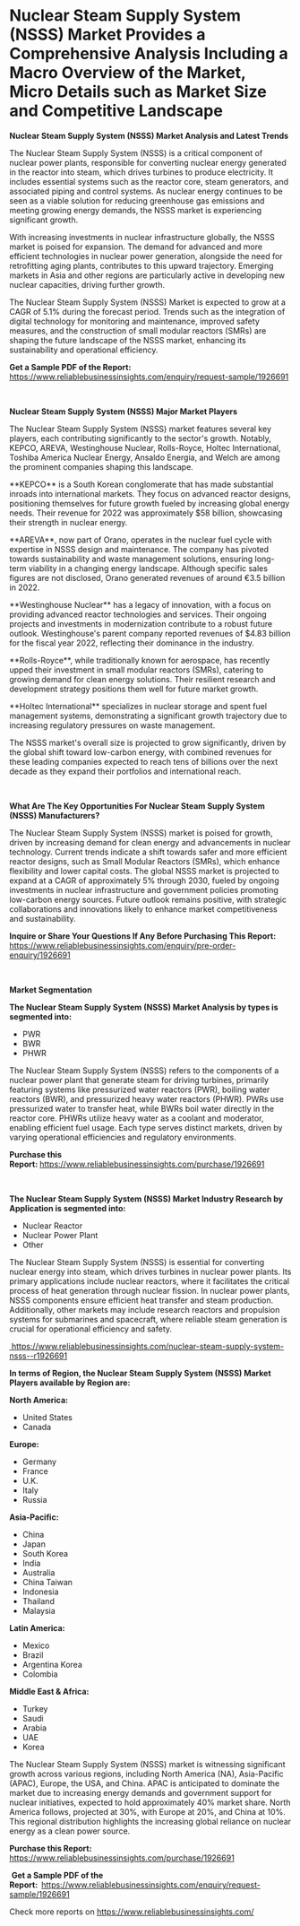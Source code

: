 <p><h1>Nuclear Steam Supply System (NSSS) Market Provides a Comprehensive Analysis Including a Macro Overview of the Market, Micro Details such as Market Size and Competitive Landscape</h1></p><p><strong>Nuclear Steam Supply System (NSSS) Market Analysis and Latest Trends</strong></p>
<p><p>The Nuclear Steam Supply System (NSSS) is a critical component of nuclear power plants, responsible for converting nuclear energy generated in the reactor into steam, which drives turbines to produce electricity. It includes essential systems such as the reactor core, steam generators, and associated piping and control systems. As nuclear energy continues to be seen as a viable solution for reducing greenhouse gas emissions and meeting growing energy demands, the NSSS market is experiencing significant growth.</p><p>With increasing investments in nuclear infrastructure globally, the NSSS market is poised for expansion. The demand for advanced and more efficient technologies in nuclear power generation, alongside the need for retrofitting aging plants, contributes to this upward trajectory. Emerging markets in Asia and other regions are particularly active in developing new nuclear capacities, driving further growth.</p><p>The Nuclear Steam Supply System (NSSS) Market is expected to grow at a CAGR of 5.1% during the forecast period. Trends such as the integration of digital technology for monitoring and maintenance, improved safety measures, and the construction of small modular reactors (SMRs) are shaping the future landscape of the NSSS market, enhancing its sustainability and operational efficiency.</p></p>
<p><strong>Get a Sample PDF of the Report:&nbsp;</strong> <a href="https://www.reliablebusinessinsights.com/enquiry/request-sample/1926691?utm_campaign=1873&utm_medium=2&utm_source=Github&utm_content=ia&utm_term=15012025&utm_id=nuclear-steam-supply-system-nsss">https://www.reliablebusinessinsights.com/enquiry/request-sample/1926691</a></p>
<p>&nbsp;</p>
<p><strong>Nuclear Steam Supply System (NSSS) Major Market Players</strong></p>
<p><p>The Nuclear Steam Supply System (NSSS) market features several key players, each contributing significantly to the sector's growth. Notably, KEPCO, AREVA, Westinghouse Nuclear, Rolls-Royce, Holtec International, Toshiba America Nuclear Energy, Ansaldo Energia, and Welch are among the prominent companies shaping this landscape.</p><p>**KEPCO** is a South Korean conglomerate that has made substantial inroads into international markets. They focus on advanced reactor designs, positioning themselves for future growth fueled by increasing global energy needs. Their revenue for 2022 was approximately $58 billion, showcasing their strength in nuclear energy.</p><p>**AREVA**, now part of Orano, operates in the nuclear fuel cycle with expertise in NSSS design and maintenance. The company has pivoted towards sustainability and waste management solutions, ensuring long-term viability in a changing energy landscape. Although specific sales figures are not disclosed, Orano generated revenues of around €3.5 billion in 2022.</p><p>**Westinghouse Nuclear** has a legacy of innovation, with a focus on providing advanced reactor technologies and services. Their ongoing projects and investments in modernization contribute to a robust future outlook. Westinghouse's parent company reported revenues of $4.83 billion for the fiscal year 2022, reflecting their dominance in the industry.</p><p>**Rolls-Royce**, while traditionally known for aerospace, has recently upped their investment in small modular reactors (SMRs), catering to growing demand for clean energy solutions. Their resilient research and development strategy positions them well for future market growth.</p><p>**Holtec International** specializes in nuclear storage and spent fuel management systems, demonstrating a significant growth trajectory due to increasing regulatory pressures on waste management. </p><p>The NSSS market's overall size is projected to grow significantly, driven by the global shift toward low-carbon energy, with combined revenues for these leading companies expected to reach tens of billions over the next decade as they expand their portfolios and international reach.</p></p>
<p>&nbsp;</p>
<p><strong>What Are The Key Opportunities For Nuclear Steam Supply System (NSSS) Manufacturers?</strong></p>
<p><p>The Nuclear Steam Supply System (NSSS) market is poised for growth, driven by increasing demand for clean energy and advancements in nuclear technology. Current trends indicate a shift towards safer and more efficient reactor designs, such as Small Modular Reactors (SMRs), which enhance flexibility and lower capital costs. The global NSSS market is projected to expand at a CAGR of approximately 5% through 2030, fueled by ongoing investments in nuclear infrastructure and government policies promoting low-carbon energy sources. Future outlook remains positive, with strategic collaborations and innovations likely to enhance market competitiveness and sustainability.</p></p>
<p><strong>Inquire or Share Your Questions If Any Before Purchasing This Report:</strong> <a href="https://www.reliablebusinessinsights.com/enquiry/pre-order-enquiry/1926691?utm_campaign=1873&utm_medium=2&utm_source=Github&utm_content=ia&utm_term=15012025&utm_id=nuclear-steam-supply-system-nsss">https://www.reliablebusinessinsights.com/enquiry/pre-order-enquiry/1926691</a></p>
<p>&nbsp;</p>
<p><strong>Market Segmentation</strong></p>
<p><strong>The Nuclear Steam Supply System (NSSS) Market Analysis by types is segmented into:</strong></p>
<p><ul><li>PWR</li><li>BWR</li><li>PHWR</li></ul></p>
<p><p>The Nuclear Steam Supply System (NSSS) refers to the components of a nuclear power plant that generate steam for driving turbines, primarily featuring systems like pressurized water reactors (PWR), boiling water reactors (BWR), and pressurized heavy water reactors (PHWR). PWRs use pressurized water to transfer heat, while BWRs boil water directly in the reactor core. PHWRs utilize heavy water as a coolant and moderator, enabling efficient fuel usage. Each type serves distinct markets, driven by varying operational efficiencies and regulatory environments.</p></p>
<p><strong>Purchase this Report:&nbsp;</strong><a href="https://www.reliablebusinessinsights.com/purchase/1926691?utm_campaign=1873&utm_medium=2&utm_source=Github&utm_content=ia&utm_term=15012025&utm_id=nuclear-steam-supply-system-nsss">https://www.reliablebusinessinsights.com/purchase/1926691</a></p>
<p>&nbsp;</p>
<p><strong>The Nuclear Steam Supply System (NSSS) Market Industry Research by Application is segmented into:</strong></p>
<p><ul><li>Nuclear Reactor</li><li>Nuclear Power Plant</li><li>Other</li></ul></p>
<p><p>The Nuclear Steam Supply System (NSSS) is essential for converting nuclear energy into steam, which drives turbines in nuclear power plants. Its primary applications include nuclear reactors, where it facilitates the critical process of heat generation through nuclear fission. In nuclear power plants, NSSS components ensure efficient heat transfer and steam production. Additionally, other markets may include research reactors and propulsion systems for submarines and spacecraft, where reliable steam generation is crucial for operational efficiency and safety.</p></p>
<p><a href="https://www.reliablebusinessinsights.com/nuclear-steam-supply-system-nsss--r1926691?utm_campaign=1873&utm_medium=2&utm_source=Github&utm_content=ia&utm_term=15012025&utm_id=nuclear-steam-supply-system-nsss">&nbsp;https://www.reliablebusinessinsights.com/nuclear-steam-supply-system-nsss--r1926691</a></p>
<p><strong>In terms of Region, the Nuclear Steam Supply System (NSSS) Market Players available by Region are:</strong></p>
<p>
    <p> <strong> North America: </strong>
        <ul>
            <li>United States</li>
            <li>Canada</li>
        </ul>
        </p> 
    <p> <strong> Europe: </strong>
        <ul>
            <li>Germany</li>
            <li>France</li>
            <li>U.K.</li>
            <li>Italy</li>
            <li>Russia</li>
        </ul>
        </p> 
    <p> <strong> Asia-Pacific: </strong>
        <ul>
            <li>China</li>
            <li>Japan</li>
            <li>South Korea</li>
            <li>India</li>
            <li>Australia</li>
            <li>China Taiwan</li>
            <li>Indonesia</li>
            <li>Thailand</li>
            <li>Malaysia</li>
        </ul>
        </p> 
    <p> <strong> Latin America: </strong>
        <ul>
            <li>Mexico</li>
            <li>Brazil</li>
            <li>Argentina Korea</li>
            <li>Colombia</li>
        </ul>
        </p> 
    <p> <strong> Middle East & Africa: </strong>
        <ul>
            <li>Turkey</li>
            <li>Saudi</li>
            <li>Arabia</li>
            <li>UAE</li>
            <li>Korea</li>
        </ul>
    </p>
    </p>
<p><p>The Nuclear Steam Supply System (NSSS) market is witnessing significant growth across various regions, including North America (NA), Asia-Pacific (APAC), Europe, the USA, and China. APAC is anticipated to dominate the market due to increasing energy demands and government support for nuclear initiatives, expected to hold approximately 40% market share. North America follows, projected at 30%, with Europe at 20%, and China at 10%. This regional distribution highlights the increasing global reliance on nuclear energy as a clean power source.</p></p>
<p><strong>Purchase this Report: </strong><a href="https://www.reliablebusinessinsights.com/purchase/1926691?utm_campaign=1873&utm_medium=2&utm_source=Github&utm_content=ia&utm_term=15012025&utm_id=nuclear-steam-supply-system-nsss">https://www.reliablebusinessinsights.com/purchase/1926691</a></p>
<p>&nbsp;<strong>Get a Sample PDF of the Report:&nbsp;&nbsp;</strong><a href="https://www.reliablebusinessinsights.com/enquiry/request-sample/1926691?utm_campaign=1873&utm_medium=2&utm_source=Github&utm_content=ia&utm_term=15012025&utm_id=nuclear-steam-supply-system-nsss">https://www.reliablebusinessinsights.com/enquiry/request-sample/1926691</a></p>
<p><strong></strong></p>
<p>Check more reports on <a href="https://www.reliablebusinessinsights.com/?utm_campaign=1873&utm_medium=2&utm_source=Github&utm_content=ia&utm_term=15012025&utm_id=nuclear-steam-supply-system-nsss">https://www.reliablebusinessinsights.com/</a></p>